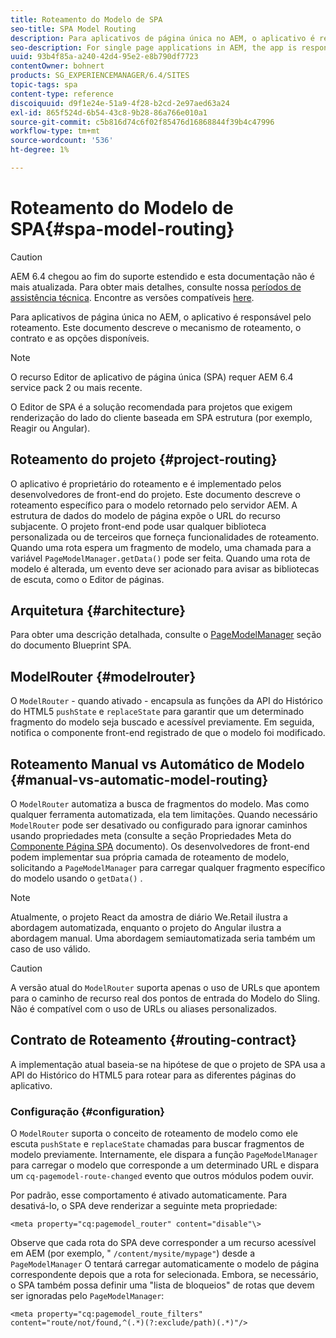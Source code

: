 ```yaml
---
title: Roteamento do Modelo de SPA
seo-title: SPA Model Routing
description: Para aplicativos de página única no AEM, o aplicativo é responsável pelo roteamento. Este documento descreve o mecanismo de roteamento, o contrato e as opções disponíveis.
seo-description: For single page applications in AEM, the app is responsible for the routing. This document describes the routing mechanism, the contract, and options available.
uuid: 93b4f85a-a240-42d4-95e2-e8b790df7723
contentOwner: bohnert
products: SG_EXPERIENCEMANAGER/6.4/SITES
topic-tags: spa
content-type: reference
discoiquuid: d9f1e24e-51a9-4f28-b2cd-2e97aed63a24
exl-id: 865f524d-6b54-43c8-9b28-86a766e010a1
source-git-commit: c5b816d74c6f02f85476d16868844f39b4c47996
workflow-type: tm+mt
source-wordcount: '536'
ht-degree: 1%

---
```


# Roteamento do Modelo de SPA{#spa-model-routing}

>[!CAUTION]
>
>AEM 6.4 chegou ao fim do suporte estendido e esta documentação não é mais atualizada. Para obter mais detalhes, consulte nossa [períodos de assistência técnica](https://helpx.adobe.com/br/support/programs/eol-matrix.html). Encontre as versões compatíveis [here](https://experienceleague.adobe.com/docs/).

Para aplicativos de página única no AEM, o aplicativo é responsável pelo roteamento. Este documento descreve o mecanismo de roteamento, o contrato e as opções disponíveis.

>[!NOTE]
>
>O recurso Editor de aplicativo de página única (SPA) requer AEM 6.4 service pack 2 ou mais recente.
>
>O Editor de SPA é a solução recomendada para projetos que exigem renderização do lado do cliente baseada em SPA estrutura (por exemplo, Reagir ou Angular).

## Roteamento do projeto {#project-routing}

O aplicativo é proprietário do roteamento e é implementado pelos desenvolvedores de front-end do projeto. Este documento descreve o roteamento específico para o modelo retornado pelo servidor AEM. A estrutura de dados do modelo de página expõe o URL do recurso subjacente. O projeto front-end pode usar qualquer biblioteca personalizada ou de terceiros que forneça funcionalidades de roteamento. Quando uma rota espera um fragmento de modelo, uma chamada para a variável `PageModelManager.getData()` pode ser feita. Quando uma rota de modelo é alterada, um evento deve ser acionado para avisar as bibliotecas de escuta, como o Editor de páginas.

## Arquitetura {#architecture}

Para obter uma descrição detalhada, consulte o [PageModelManager](/help/sites-developing/spa-blueprint.md#pagemodelmanager) seção do documento Blueprint SPA.

## ModelRouter {#modelrouter}

O `ModelRouter` - quando ativado - encapsula as funções da API do Histórico do HTML5 `pushState` e `replaceState` para garantir que um determinado fragmento do modelo seja buscado e acessível previamente. Em seguida, notifica o componente front-end registrado de que o modelo foi modificado.

## Roteamento Manual vs Automático de Modelo {#manual-vs-automatic-model-routing}

O `ModelRouter` automatiza a busca de fragmentos do modelo. Mas como qualquer ferramenta automatizada, ela tem limitações. Quando necessário `ModelRouter` pode ser desativado ou configurado para ignorar caminhos usando propriedades meta (consulte a seção Propriedades Meta do [Componente Página SPA](/help/sites-developing/spa-page-component.md) documento). Os desenvolvedores de front-end podem implementar sua própria camada de roteamento de modelo, solicitando a `PageModelManager` para carregar qualquer fragmento específico do modelo usando o `getData()` .

>[!NOTE]
>
>Atualmente, o projeto React da amostra de diário We.Retail ilustra a abordagem automatizada, enquanto o projeto do Angular ilustra a abordagem manual. Uma abordagem semiautomatizada seria também um caso de uso válido.

>[!CAUTION]
>
>A versão atual do `ModelRouter` suporta apenas o uso de URLs que apontem para o caminho de recurso real dos pontos de entrada do Modelo do Sling. Não é compatível com o uso de URLs ou aliases personalizados.

## Contrato de Roteamento {#routing-contract}

A implementação atual baseia-se na hipótese de que o projeto de SPA usa a API do Histórico do HTML5 para rotear para as diferentes páginas do aplicativo.

### Configuração {#configuration}

O `ModelRouter` suporta o conceito de roteamento de modelo como ele escuta `pushState` e `replaceState` chamadas para buscar fragmentos de modelo previamente. Internamente, ele dispara a função `PageModelManager` para carregar o modelo que corresponde a um determinado URL e dispara um `cq-pagemodel-route-changed` evento que outros módulos podem ouvir.

Por padrão, esse comportamento é ativado automaticamente. Para desativá-lo, o SPA deve renderizar a seguinte meta propriedade:

```
<meta property="cq:pagemodel_router" content="disable"\>
```

Observe que cada rota do SPA deve corresponder a um recurso acessível em AEM (por exemplo, &quot; `/content/mysite/mypage"`) desde a `PageModelManager` O tentará carregar automaticamente o modelo de página correspondente depois que a rota for selecionada. Embora, se necessário, o SPA também possa definir uma &quot;lista de bloqueios&quot; de rotas que devem ser ignoradas pelo `PageModelManager`:

```
<meta property="cq:pagemodel_route_filters" content="route/not/found,^(.*)(?:exclude/path)(.*)"/>
```
